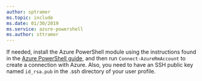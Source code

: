 ```yaml
---
author: sptramer
ms.topic: include
ms.date: 01/30/2019
ms.service: azure-powershell
ms.author: sttramer
---
```

If needed, install the Azure PowerShell module using the instructions found in the [Azure PowerShell guide](https://docs.microsoft.com/powershell/azureps-cmdlets-docs/), and then run `Connect-AzureRmAccount` to create a connection with Azure. Also, you need to have an SSH public key named `id_rsa.pub` in the .ssh directory of your user profile.
